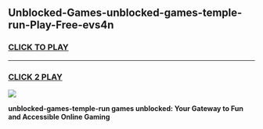 
## Unblocked-Games-unblocked-games-temple-run-Play-Free-evs4n
<h3>
<a href="https://premium76.site?title=unblocked-games-temple-run&ref=23A">CLICK TO PLAY</a></h3>
<hr>

<h3>
<a href="https://premium76.site?title=unblocked-games-temple-run&ref=23A">CLICK 2 PLAY</a>
  
</h3>

<a href="https://premium76.site?title=unblocked-games-temple-run&ref=23A"><img src="https://clearcache.store/games.png"></a>


**unblocked-games-temple-run games unblocked: Your Gateway to Fun and Accessible Online Gaming**
